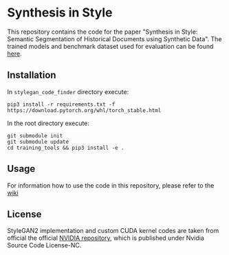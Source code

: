 # Synthesis in Style

This repository contains the code for the paper "Synthesis in Style: Semantic Segmentation of Historical Documents using Synthetic Data".
The trained models and benchmark dataset used for evaluation can be found [here](https://bartzi.de/research/synthesis_in_style).

## Installation

In `stylegan_code_finder` directory execute: 
```
pip3 install -r requirements.txt -f https://download.pytorch.org/whl/torch_stable.html
```

In the root directory execute:
``` 
git submodule init
git submodule update
cd training_tools && pip3 install -e .
```

## Usage

For information how to use the code in this repository, please refer to the [wiki](https://github.com/hendraet/synthesis-in-style/wiki/How-to-Train-a-Segmentation-Model)

## License

StyleGAN2 implementation and custom CUDA kernel codes are taken from official the official [NVIDIA repository](https://github.com/NVlabs/stylegan2), which is published under Nvidia Source Code License-NC.

